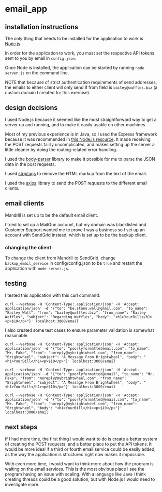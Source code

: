 # email_app

## installation instructions

The only thing that needs to be installed for the application to work is [Node.js](https://nodejs.org/en/download/).

In order for the application to work, you must set the respective API tokens sent to you by email in `config.json`.

Once Node is installed, the application can be started by running 
`node server.js` on the command line.

NOTE that because of strict authentication requirements of send addresses, the emails to either client will only send if from field is `bailey@waffles.biz` (a custom domain I created for this exercise).

## design decisions

I used Node.js because it seemed like the most straightforward way to get a server up and running, and to make it easily usable on other machines. 

Most of my previous experience is in Java, so I used the Express framework because it was recommended in [this Node.js resource](https://codeburst.io/the-only-nodejs-introduction-youll-ever-need-d969a47ef219). It made receiving the POST requests fairly uncomplicated, and makes setting up the server a little cleaner by doing the routing-related error handling.

I used the [body-parser](https://github.com/expressjs/body-parser) library to make it possible for me to parse the JSON data in the post requests.

I used [striptags](https://www.npmjs.com/package/striptags) to remove the HTML markup from the text of the email.

I used the [axios](https://github.com/axios/axios) library to send the POST requests to the different email clients.

## email clients

Mandrill is set up to be the default email client.

I tried to set up a MailGun account, but my domain was blacklisted and Customer Support wanted me to prove I was a business so I set up an account with SendGrid instead, which is set up to be the backup client.

### changing the client

To change the client from Mandrill to SendGrid, change `backup_email_service` in config/config.json to be `true` and restart the application with `node server.js`.

## testing

I tested this application with this curl command:

```curl --verbose -H 'Content-Type: application/json' -H 'Accept: application/json' -d '{"to": "be.stone.wall@gmail.com", "to_name": "Bailey Wall", "from": "bailey@waffles.biz", "from_name": "Bailey Waffles", "subject": "Regarding Waffles", "body": "<h1>YourBill</h1><p>$10</p>"}' localhost:3000/email```

I also created some test cases to ensure parameter validation is somewhat reasonable:

```curl --verbose -H 'Content-Type: application/json' -H 'Accept: application/json' -d '{"to": "poorlyformattedemail.com", "to_name": "Mr. Fake", "from": "noreply@mybrightwheel.com", "from_name": "Brightwheel", "subject": "A Message From Brightwheel", "body": "<h1>YourBill</h1><p>$10</p>"}' localhost:3000/email```

```curl --verbose -H 'Content-Type: application/json' -H 'Accept: application/json' -d '{"to": "poorlyformatted@email", "to_name": "Mr. Fake", "from": "noreply@mybrightwheel.com", "from_name": "Brightwheel", "subject": "A Message From Brightwheel", "body": "<h1>YourBill</h1><p>$10</p>"}' localhost:3000/email```

```curl --verbose -H 'Content-Type: application/json' -H 'Accept: application/json' -d '{"to": "poorlyformatted@email.com", "to_name": "Mr. Fake", "from": "noreply@mybrightwheel.com", "from_name": "Brightwheel", "body": "<h1>YourBill</h1><p>$10</p>"}' localhost:3000/email```

## next steps

If I had more time, the first thing I would want to do is create a better system of creating the POST requests, and a better place to put the API tokens. It would be more ideal if a third or fourth email service could be easily added, as the way the application is structured right now makes it impossible.

With even more time, I would want to think more about how the program is waiting on the email services. This is the most obvious place I see the program having an issue with scaling. With a language like Java I think creating threads could be a good solution, but with Node.js I would need to investigate more.